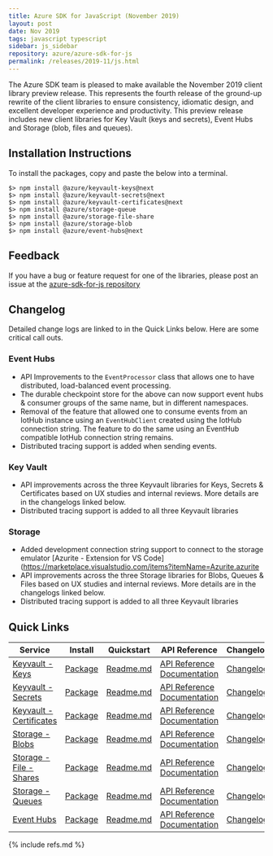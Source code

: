 ```yaml
---
title: Azure SDK for JavaScript (November 2019)
layout: post
date: Nov 2019
tags: javascript typescript
sidebar: js_sidebar
repository: azure/azure-sdk-for-js
permalink: /releases/2019-11/js.html
---
```


The Azure SDK team is pleased to make available the November 2019 client library preview release. This represents the fourth release of the ground-up rewrite of the client libraries to ensure consistency, idiomatic design, and excellent developer experience and productivity. This preview release includes new client libraries for Key Vault (keys and secrets), Event Hubs and Storage (blob, files and queues).

## Installation Instructions
To install the packages, copy and paste the below into a terminal.
  
    $> npm install @azure/keyvault-keys@next
    $> npm install @azure/keyvault-secrets@next
    $> npm install @azure/keyvault-certificates@next
    $> npm install @azure/storage-queue
    $> npm install @azure/storage-file-share
    $> npm install @azure/storage-blob
    $> npm install @azure/event-hubs@next

## Feedback
If you have a bug or feature request for one of the libraries, please post an issue at the [azure-sdk-for-js repository](https://github.com/azure/azure-sdk-for-js/issues)

## Changelog
Detailed change logs are linked to in the Quick Links below. Here are some critical call outs.

### Event Hubs
-	API Improvements to the `EventProcessor` class that allows one to have distributed, load-balanced event processing.
- The durable checkpoint store for the above can now support event hubs & consumer groups of the same name, but in different namespaces.
- Removal of the feature that allowed one to consume events from an IotHub instance using an `EventHubClient` created using
the IotHub connection string. The feature to do the same using an EventHub compatible IotHub connection string remains.
- Distributed tracing support is added when sending events.

### Key Vault
- API improvements across the three Keyvault libraries for Keys, Secrets & Certificates based on UX studies and internal reviews.
More details are in the changelogs linked below.
- Distributed tracing support is added to all three Keyvault libraries

### Storage
- Added development connection string support to connect to the storage emulator [Azurite - Extension for VS Code](https://marketplace.visualstudio.com/items?itemName=Azurite.azurite
- API improvements across the three Storage libraries for Blobs, Queues & Files based on UX studies and internal reviews.
More details are in the changelogs linked below.
- Distributed tracing support is added to all three Keyvault libraries

## Quick Links

| Service  | Install | Quickstart |  API Reference | Changelog | Samples |
| -- | -- | -- | -- | -- | -- |
| [Keyvault - Keys](https://azure.microsoft.com/en-us/services/key-vault/) | [Package](https://www.npmjs.com/package/@azure/keyvault-keys/v/next) | [Readme.md](https://github.com/Azure/azure-sdk-for-js/tree/master/sdk/keyvault/keyvault-keys) | [API Reference Documentation](https://azure.github.io/azure-sdk-for-js/keyvault-keys) | [Changelog](https://github.com/Azure/azure-sdk-for-js/releases/tag/%40azure%2Fkeyvault-keys_4.0.0-preview.8)  | [Samples](https://github.com/Azure/azure-sdk-for-js/tree/master/sdk/keyvault/keyvault-keys/samples) |
| [Keyvault - Secrets](https://azure.microsoft.com/en-us/services/key-vault/) | [Package](https://www.npmjs.com/package/@azure/keyvault-secrets/v/next) | [Readme.md](https://github.com/Azure/azure-sdk-for-js/tree/master/sdk/keyvault/keyvault-secrets) | [API Reference Documentation](https://azure.github.io/azure-sdk-for-js/keyvault-secrets) | [Changelog](https://github.com/Azure/azure-sdk-for-js/releases/tag/%40azure%2Fkeyvault-secrets_4.0.0-preview.8) | [Samples](https://github.com/Azure/azure-sdk-for-js/tree/master/sdk/keyvault/keyvault-secrets/samples) |
| [Keyvault - Certificates](https://azure.microsoft.com/en-us/services/key-vault/) | [Package](https://www.npmjs.com/package/@azure/keyvault-certificates/v/next) | [Readme.md](https://github.com/Azure/azure-sdk-for-js/tree/master/sdk/keyvault/keyvault-certificates) | [API Reference Documentation](https://azure.github.io/azure-sdk-for-js/keyvault-certificates) | [Changelog](https://github.com/Azure/azure-sdk-for-js/releases/tag/%40azure%2Fkeyvault-certificates_4.0.0-preview.8)  | [Samples](https://github.com/Azure/azure-sdk-for-js/tree/master/sdk/keyvault/keyvault-certificates/samples) |
| [Storage - Blobs](https://docs.microsoft.com/en-us/azure/storage/blobs/storage-blobs-overview) | [Package](https://www.npmjs.com/package/@azure/storage-blob) | [Readme.md](https://github.com/Azure/azure-sdk-for-js/tree/master/sdk/storage/storage-blob) | [API Reference Documentation](https://azure.github.io/azure-sdk-for-js/storage.html#azure-storage-blob) | [Changelog](https://github.com/Azure/azure-sdk-for-js/blob/%40azure/storage-blob_12.0.0/sdk/storage/storage-blob/ChangeLog.md) | [Samples](https://github.com/Azure/azure-sdk-for-js/tree/master/sdk/storage/storage-blob/samples) |
| [Storage - File - Shares](https://docs.microsoft.com/en-us/azure/storage/files/storage-files-introduction) | [Package](https://www.npmjs.com/package/@azure/storage-file-share) | [Readme.md](https://github.com/Azure/azure-sdk-for-js/tree/master/sdk/storage/storage-file) | [API Reference Documentation](https://azure.github.io/azure-sdk-for-js/storage.html#azure-storage-file-share) | [Changelog](https://github.com/Azure/azure-sdk-for-js/blob/%40azure/storage-file-share_12.0.0-preview.6/sdk/storage/storage-file-share/ChangeLog.md) | [Samples](https://github.com/Azure/azure-sdk-for-js/tree/master/sdk/storage/storage-file-share/samples) |
| [Storage - Queues](https://docs.microsoft.com/en-us/azure/storage/queues/storage-queues-introduction) | [Package](https://www.npmjs.com/package/@azure/storage-queue) | [Readme.md](https://github.com/Azure/azure-sdk-for-js/tree/master/sdk/storage/storage-queue) | [API Reference Documentation](https://azure.github.io/azure-sdk-for-js/storage.html#azure-storage-queue) | [Changelog](https://github.com/Azure/azure-sdk-for-js/blob/%40azure/storage-queue_12.0.0/sdk/storage/storage-queue/ChangeLog.md) | [Samples](https://github.com/Azure/azure-sdk-for-js/tree/master/sdk/storage/storage-queue/samples) |
| [Event Hubs](https://azure.microsoft.com/en-us/services/event-hubs/) | [Package](https://www.npmjs.com/package/@azure/event-hubs/v/next) | [Readme.md](https://github.com/Azure/azure-sdk-for-js/tree/master/sdk/eventhub/event-hubs) | [API Reference Documentation](https://azure.github.io/azure-sdk-for-js/event-hubs/index.html) | [Changelog](https://github.com/Azure/azure-sdk-for-js/releases/tag/%40azure%2Fevent-hubs_5.0.0-preview.5) | [Samples](https://github.com/Azure/azure-sdk-for-js/tree/master/sdk/eventhub/event-hubs/samples) |

{% include refs.md %}
